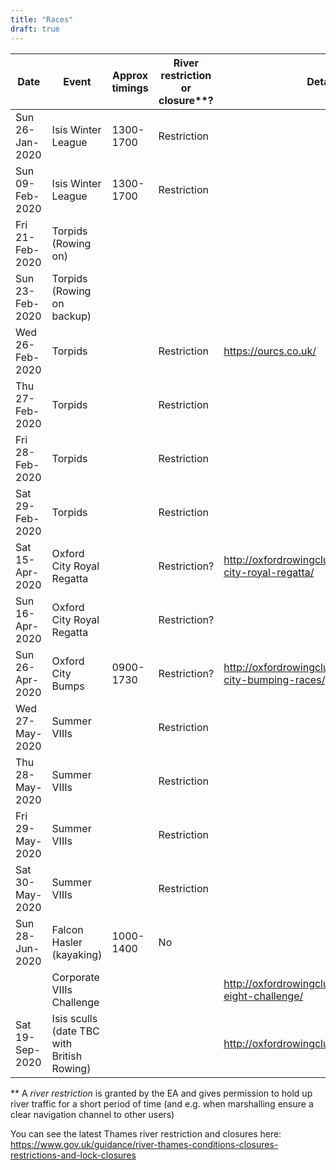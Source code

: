 ```yaml
---
title: "Races"
draft: true
---
```


|       Date      |                   Event                    | Approx timings | River restriction or closure**? |                          Details                          |
| --------------- | ------------------------------------------ | -------------- | ------------------------------- | --------------------------------------------------------- |
| Sun 26-Jan-2020 | Isis Winter League                         | 1300-1700      | Restriction                     |                                                           |
| Sun 09-Feb-2020 | Isis Winter League                         | 1300-1700      | Restriction                     |                                                           |
| Fri 21-Feb-2020 | Torpids (Rowing on)                        |                |                                 |                                                           |
| Sun 23-Feb-2020 | Torpids (Rowing on backup)                 |                |                                 |                                                           |
| Wed 26-Feb-2020 | Torpids                                    |                | Restriction                     | https://ourcs.co.uk/                                      |
| Thu 27-Feb-2020 | Torpids                                    |                | Restriction                     |                                                           |
| Fri 28-Feb-2020 | Torpids                                    |                | Restriction                     |                                                           |
| Sat 29-Feb-2020 | Torpids                                    |                | Restriction                     |                                                           |
| Sat 15-Apr-2020 | Oxford City Royal Regatta                  |                | Restriction?                    | http://oxfordrowingclub.org.uk/oxford-city-royal-regatta/ |
| Sun 16-Apr-2020 | Oxford City Royal Regatta                  |                | Restriction?                    |                                                           |
| Sun 26-Apr-2020 | Oxford City Bumps                          | 0900-1730      | Restriction?                    | http://oxfordrowingclub.org.uk/oxford-city-bumping-races/ |
| Wed 27-May-2020 | Summer VIIIs                               |                | Restriction                     |                                                           |
| Thu 28-May-2020 | Summer VIIIs                               |                | Restriction                     |                                                           |
| Fri 29-May-2020 | Summer VIIIs                               |                | Restriction                     |                                                           |
| Sat 30-May-2020 | Summer VIIIs                               |                | Restriction                     |                                                           |
| Sun 28-Jun-2020 | Falcon Hasler (kayaking)                   | 1000-1400      | No                              |                                                           |
|                 | Corporate VIIIs Challenge                  |                |                                 | http://oxfordrowingclub.org.uk/corporate-eight-challenge/ |
| Sat 19-Sep-2020 | Isis sculls (date TBC with British Rowing) |                |                                 | http://oxfordrowingclub.org.uk/isis-sculls/               |

** A _river restriction_ is granted by the EA and gives permission to hold up river traffic for a short period of time (and e.g. when marshalling ensure a clear navigation channel to other users)

You can see the latest Thames river restriction and closures here: https://www.gov.uk/guidance/river-thames-conditions-closures-restrictions-and-lock-closures
    